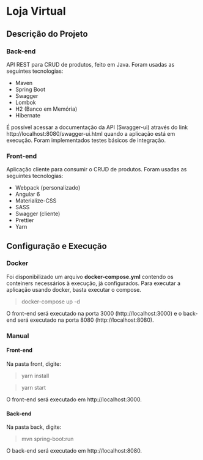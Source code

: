 # Loja Virtual

## Descrição do Projeto

### Back-end

API REST para CRUD de produtos, feito em Java. Foram usadas as seguintes tecnologias:

* Maven
* Spring Boot
* Swagger
* Lombok
* H2 (Banco em Memória)
* Hibernate

É possível acessar a documentação da API (Swagger-ui) através do link http://localhost:8080/swagger-ui.html quando a aplicação está em execução. Foram implementados testes básicos de integração.

### Front-end

Aplicação cliente para consumir o CRUD de produtos. Foram usadas as seguintes tecnologias: 

* Webpack (personalizado)
* Angular 6
* Materialize-CSS
* SASS
* Swagger (cliente)
* Prettier
* Yarn

## Configuração e Execução

### Docker

Foi disponibilizado um arquivo **docker-compose.yml** contendo os conteiners necessários à execução, já configurados. Para executar a aplicação usando docker, basta executar o compose.
> docker-compose up -d

O front-end será executado na porta 3000 (http://localhost:3000) e o back-end será executado na porta 8080 (http://localhost:8080).

### Manual

#### Front-end

Na pasta front, digite:
> yarn install

> yarn start

O front-end será executado em http://localhost:3000.

#### Back-end

Na pasta back, digite:
>mvn spring-boot:run

O back-end será executado em http://localhost:8080.